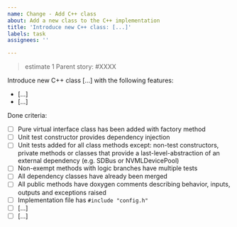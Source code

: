 ```yaml
---
name: Change - Add C++ class
about: Add a new class to the C++ implementation
title: 'Introduce new C++ class: [...]'
labels: task
assignees: ''

---
```

> estimate 1
Parent story: #XXXX

Introduce new C++ class [...] with the following features:
- [...]
- [...]

Done criteria:

- [ ] Pure virtual interface class has been added with factory method
- [ ] Unit test constructor provides dependency injection
- [ ] Unit tests added for all class methods except: non-test
      constructors, private methods or classes that provide a
      last-level-abstraction of an external dependency (e.g. SDBus or
      NVMLDevicePool)
- [ ] Non-exempt methods with logic branches have multiple tests
- [ ] All dependency classes have already been merged
- [ ] All public methods have doxygen comments describing behavior,
      inputs, outputs and exceptions raised
- [ ] Implementation file has `#include "config.h"`
- [ ] [...]
- [ ] [...]
